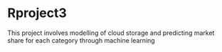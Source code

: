 # Rproject3
This project involves modelling of cloud storage and predicting market share for each category through machine learning
